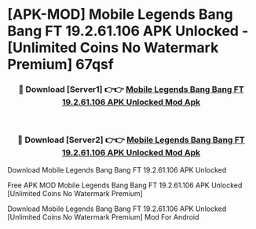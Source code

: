 # [APK-MOD] Mobile Legends  Bang Bang FT 19.2.61.106 APK Unlocked - [Unlimited Coins No Watermark Premium] 67qsf



<div align="center">
<h3>🔴 Download [Server1] 👉👉 <a href="https://momento.my/?title=Mobile_Legends__Bang_Bang_FT_19.2.61.106_APK_Unlocked">Mobile Legends  Bang Bang FT 19.2.61.106 APK Unlocked Mod Apk</a></h3><br>

<h3>🔴 Download [Server2] 👉👉 <a href="https://momento.my/?title=Mobile_Legends__Bang_Bang_FT_19.2.61.106_APK_Unlocked">Mobile Legends  Bang Bang FT 19.2.61.106 APK Unlocked Mod Apk</a></h3>
</div>



Download Mobile Legends  Bang Bang FT 19.2.61.106 APK Unlocked 

Free APK MOD Mobile Legends  Bang Bang FT 19.2.61.106 APK Unlocked [Unlimited Coins No Watermark Premium]

Download Mobile Legends  Bang Bang FT 19.2.61.106 APK Unlocked [Unlimited Coins No Watermark Premium] Mod For Android
